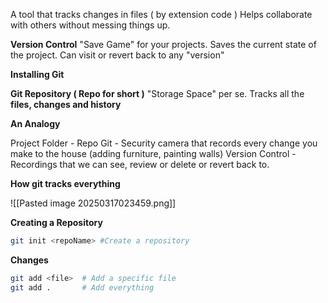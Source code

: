 A tool that tracks changes in files ( by extension code )
Helps collaborate with others without messing things up.

**Version Control**
"Save Game" for your projects.
Saves the current state of the project.
Can visit or revert back to any "version"

**Installing Git**

**Git Repository ( Repo for short )**
"Storage Space" per se.
Tracks all the **files, changes and history**

**An Analogy**

Project Folder - Repo 
Git - Security camera that records every change you make to the house (adding furniture, painting walls)
Version Control - Recordings that we can see, review or delete or revert back to.

**How git tracks everything**

![[Pasted image 20250317023459.png]]

**Creating a Repository**
```bash
git init <repoName> #Create a repository
```

**Changes**
```bash
git add <file>  # Add a specific file
git add .       # Add everything
```

